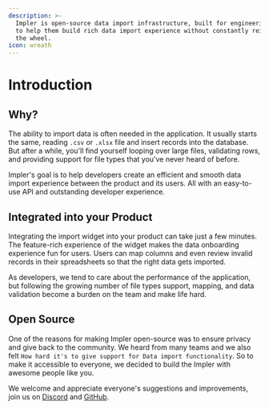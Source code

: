 ```yaml
---
description: >-
  Impler is open-source data import infrastructure, built for engineering teams
  to help them build rich data import experience without constantly reinventing
  the wheel.
icon: wreath
---
```


# Introduction

## Why?

The ability to import data is often needed in the application. It usually starts the same, reading `.csv` or `.xlsx` file and insert records into the database. But after a while, you'll find yourself looping over large files, validating rows, and providing support for file types that you've never heard of before.

Impler's goal is to help developers create an efficient and smooth data import experience between the product and its users. All with an easy-to-use API and outstanding developer experience.

## Integrated into your Product

Integrating the import widget into your product can take just a few minutes. The feature-rich experience of the widget makes the data onboarding experience fun for users. Users can map columns and even review invalid records in their spreadsheets so that the right data gets imported.

As developers, we tend to care about the performance of the application, but following the growing number of file types support, mapping, and data validation become a burden on the team and make life hard.

## Open Source

One of the reasons for making Impler open-source was to ensure privacy and give back to the community. We heard from many teams and we also felt `How hard it's to give support for Data import functionality`. So to make it accessible to everyone, we decided to build the Impler with awesome people like you.

We welcome and appreciate everyone's suggestions and improvements, join us on [Discord](https://discord.impler.io) and [GitHub](https://github.com/knovator/impler.io).
